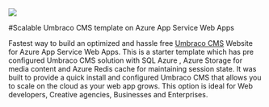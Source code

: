 <a href="https://portal.azure.com/#create/Microsoft.Template/uri/https%3A%2F%2Fraw.githubusercontent.com%2FAzure%2Fazure-quickstart-templates%2Fmaster%2Fumbraco-cms-webapp-redis-cache%2Fazuredeploy.json" target="_blank">
    <img src="http://azuredeploy.net/deploybutton.png"/>
</a>

#Scalable Umbraco CMS  template on Azure App Service Web Apps

Fastest way to build an optimized and hassle free [Umbraco CMS](http://umbraco.org) Website for Azure App Service Web Apps. This is a starter template which has pre configured Umbraco CMS solution with SQL Azure , Azure Storage for media content and Azure Redis cache for maintaining session state. It was built to provide a quick install and configured Umbraco CMS that allows you to scale on the cloud as your web app grows. This option is ideal for Web developers, Creative agencies, Businesses and Enterprises.
